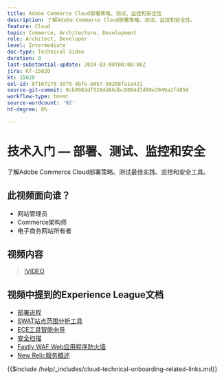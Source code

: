 ```yaml
---
title: Adobe Commerce Cloud部署策略、测试、监控和安全性
description: 了解Adobe Commerce Cloud部署策略、测试、监控和安全性。
feature: Cloud
topic: Commerce, Architecture, Development
role: Architect, Developer
level: Intermediate
doc-type: Technical Video
duration: 0
last-substantial-update: 2024-03-08T00:00:00Z
jira: KT-15020
kt: 15020
exl-id: 8f107270-3df0-4bfe-b057-50208fa1e421
source-git-commit: 0cb0982df528dd66dbc8804d7d09e3949a2fd850
workflow-type: tm+mt
source-wordcount: '92'
ht-degree: 0%

---
```


# 技术入门 — 部署、测试、监控和安全

了解Adobe Commerce Cloud部署策略、测试最佳实践、监控和安全工具。

## 此视频面向谁？

- 网站管理员
- Commerce架构师
- 电子商务网站所有者

## 视频内容

>[!VIDEO](https://video.tv.adobe.com/v/3432824?learn=on&captions=chi_hans)

## 视频中提到的Experience League文档

- [部署进程](https://experienceleague.adobe.com/docs/commerce-cloud-service/user-guide/develop/deploy/process.html?lang=zh-Hans)
- [SWAT站点范围分析工具](https://experienceleague.adobe.com/docs/commerce-operations/tools/site-wide-analysis-tool/intro.html?lang=zh-Hans)
- [ECE工具智能向导](https://experienceleague.adobe.com/docs/commerce-cloud-service/user-guide/develop/deploy/smart-wizards.html?lang=zh-Hans)
- [安全扫描](https://experienceleague.adobe.com/docs/commerce-admin/systems/security/security-scan.html?lang=zh-Hans)
- [Fastly WAF Web应用程序防火墙](https://experienceleague.adobe.com/docs/commerce-cloud-service/user-guide/cdn/fastly-waf-service.html?lang=zh-Hans)
- [New Relic服务概述](https://experienceleague.adobe.com/docs/commerce-cloud-service/user-guide/monitor/new-relic/new-relic-service.html?lang=zh-Hans)

{{$include /help/_includes/cloud-technical-onboarding-related-links.md}}

